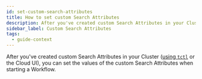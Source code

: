 ```yaml
---
id: set-custom-search-attributes
title: How to set custom Search Attributes
description: After you've created custom Search Attributes in your Cluster (using `tctl` or the Cloud UI), you can set the values of the custom Search Attributes when starting a Workflow.
sidebar_label: Custom Search Attributes
tags:
  - guide-context
---
```


After you've created custom Search Attributes in your Cluster ([using `tctl`](/tctl/admin/cluster/add-search-attributes) or the Cloud UI), you can set the values of the custom Search Attributes when starting a Workflow.
